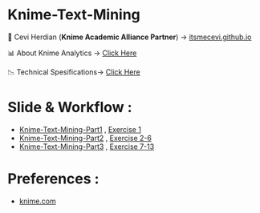 # Knime-Text-Mining

<span>&#129311;</span> Cevi Herdian (**Knime Academic Alliance Partner**)  -> [itsmecevi.github.io](https://itsmecevi.github.io/) 

<span>&#128202;</span> About Knime Analytics -> [Click Here](https://www.knime.com/about)

<span>&#128201;</span> Technical Spesifications-> [Click Here](https://www.knime.com/software-overview)

# Slide & Workflow : 

* [Knime-Text-Mining-Part1](https://docs.google.com/presentation/d/1M9HkOPyejCvAai7yoY9t1GGJtYceEHu4cyHBSZzdQnA/edit?usp=sharing) , [Exercise 1](https://github.com/itsmecevi/TextprocessingCourse-Exercise1/blob/master/TextprocessingCourse-Exercise1.knar)
* [Knime-Text-Mining-Part2](https://docs.google.com/presentation/d/1bvvs7D0BYJGFmPCjObbRLAXU60O4GhoYVvvI6i_TkOk/edit?usp=sharing) , [Exercise 2-6](https://github.com/itsmecevi/TextprocessingCourse-Exercises2-6/blob/master/TextprocessingCourse-Exercises2-6.knar)
* [Knime-Text-Mining-Part3](https://docs.google.com/presentation/d/1xeFdft5niJkFHm4MAmWPnCOiAk5n5jhUWWt3Iw6r6Lc/edit?usp=sharing) , [Exercise 7-13](https://github.com/itsmecevi/TextprocessingCourse-Exercises7-13/blob/master/TextprocessingCourse-Exercises7-13.knar)

   
# Preferences :

* [knime.com](https://www.knime.com/)

